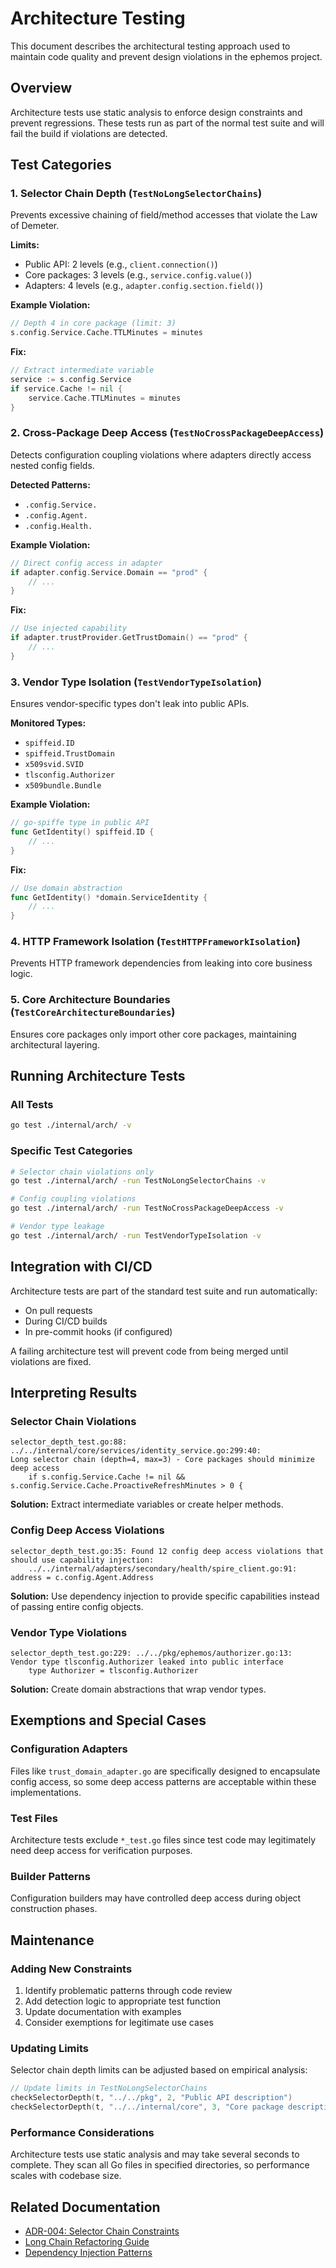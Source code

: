 # Architecture Testing

This document describes the architectural testing approach used to maintain code quality and prevent design violations in the ephemos project.

## Overview
Architecture tests use static analysis to enforce design constraints and prevent regressions. These tests run as part of the normal test suite and will fail the build if violations are detected.

## Test Categories

### 1. Selector Chain Depth (`TestNoLongSelectorChains`)
Prevents excessive chaining of field/method accesses that violate the Law of Demeter.

**Limits:**
- Public API: 2 levels (e.g., `client.connection()`)
- Core packages: 3 levels (e.g., `service.config.value()`)  
- Adapters: 4 levels (e.g., `adapter.config.section.field()`)

**Example Violation:**
```go
// Depth 4 in core package (limit: 3)
s.config.Service.Cache.TTLMinutes = minutes
```

**Fix:**
```go
// Extract intermediate variable
service := s.config.Service
if service.Cache != nil {
    service.Cache.TTLMinutes = minutes
}
```

### 2. Cross-Package Deep Access (`TestNoCrossPackageDeepAccess`)
Detects configuration coupling violations where adapters directly access nested config fields.

**Detected Patterns:**
- `.config.Service.`
- `.config.Agent.`
- `.config.Health.`

**Example Violation:**
```go
// Direct config access in adapter
if adapter.config.Service.Domain == "prod" {
    // ...
}
```

**Fix:**
```go
// Use injected capability
if adapter.trustProvider.GetTrustDomain() == "prod" {
    // ...
}
```

### 3. Vendor Type Isolation (`TestVendorTypeIsolation`)
Ensures vendor-specific types don't leak into public APIs.

**Monitored Types:**
- `spiffeid.ID`
- `spiffeid.TrustDomain`
- `x509svid.SVID`
- `tlsconfig.Authorizer`
- `x509bundle.Bundle`

**Example Violation:**
```go
// go-spiffe type in public API
func GetIdentity() spiffeid.ID {
    // ...
}
```

**Fix:**
```go
// Use domain abstraction
func GetIdentity() *domain.ServiceIdentity {
    // ...
}
```

### 4. HTTP Framework Isolation (`TestHTTPFrameworkIsolation`)
Prevents HTTP framework dependencies from leaking into core business logic.

### 5. Core Architecture Boundaries (`TestCoreArchitectureBoundaries`)
Ensures core packages only import other core packages, maintaining architectural layering.

## Running Architecture Tests

### All Tests
```bash
go test ./internal/arch/ -v
```

### Specific Test Categories
```bash
# Selector chain violations only
go test ./internal/arch/ -run TestNoLongSelectorChains -v

# Config coupling violations
go test ./internal/arch/ -run TestNoCrossPackageDeepAccess -v

# Vendor type leakage
go test ./internal/arch/ -run TestVendorTypeIsolation -v
```

## Integration with CI/CD
Architecture tests are part of the standard test suite and run automatically:
- On pull requests
- During CI/CD builds
- In pre-commit hooks (if configured)

A failing architecture test will prevent code from being merged until violations are fixed.

## Interpreting Results

### Selector Chain Violations
```
selector_depth_test.go:88: ../../internal/core/services/identity_service.go:299:40: 
Long selector chain (depth=4, max=3) - Core packages should minimize deep access
    if s.config.Service.Cache != nil && s.config.Service.Cache.ProactiveRefreshMinutes > 0 {
```

**Solution:** Extract intermediate variables or create helper methods.

### Config Deep Access Violations
```
selector_depth_test.go:35: Found 12 config deep access violations that should use capability injection:
    ../../internal/adapters/secondary/health/spire_client.go:91: address = c.config.Agent.Address
```

**Solution:** Use dependency injection to provide specific capabilities instead of passing entire config objects.

### Vendor Type Violations
```
selector_depth_test.go:229: ../../pkg/ephemos/authorizer.go:13: 
Vendor type tlsconfig.Authorizer leaked into public interface
    type Authorizer = tlsconfig.Authorizer
```

**Solution:** Create domain abstractions that wrap vendor types.

## Exemptions and Special Cases

### Configuration Adapters
Files like `trust_domain_adapter.go` are specifically designed to encapsulate config access, so some deep access patterns are acceptable within these implementations.

### Test Files
Architecture tests exclude `*_test.go` files since test code may legitimately need deep access for verification purposes.

### Builder Patterns
Configuration builders may have controlled deep access during object construction phases.

## Maintenance

### Adding New Constraints
1. Identify problematic patterns through code review
2. Add detection logic to appropriate test function
3. Update documentation with examples
4. Consider exemptions for legitimate use cases

### Updating Limits
Selector chain depth limits can be adjusted based on empirical analysis:
```go
// Update limits in TestNoLongSelectorChains
checkSelectorDepth(t, "../../pkg", 2, "Public API description")
checkSelectorDepth(t, "../../internal/core", 3, "Core package description")
```

### Performance Considerations
Architecture tests use static analysis and may take several seconds to complete. They scan all Go files in specified directories, so performance scales with codebase size.

## Related Documentation
- [ADR-004: Selector Chain Constraints](./adr-004-selector-chain-constraints.md)
- [Long Chain Refactoring Guide](../../long-chain-refactor.md)
- [Dependency Injection Patterns](./dependency-injection.md)